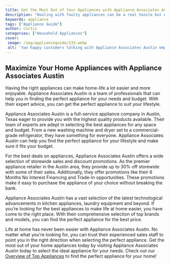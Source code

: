 ```yaml
---
title: Get the Most Out of Your Appliances with Appliance Associates Austin
description: "Dealing with faulty appliances can be a real hassle but Appliance Associates Austin know how to help you get the most out of them Learn the tricks to keeping your machines functioning properly and discover the best service and repair advice"
keywords: appliance
tags: ["Appliance Guide"]
author: Curtis
categories: ["Household Appliances"]
cover: 
 image: /img/applianceguide/233.webp
 alt: 'two happy customers talking with Appliance Associates Austin employees'
---
```

## Maximize Your Home Appliances with Appliance Associates Austin
Having the right appliances can make home-life a lot easier and more enjoyable. Appliance Associates Austin is a team of professionals that can help you in finding the perfect appliance for your needs and budget. With their expert advice, you can get the perfect appliance to suit your lifestyle.

Appliance Associates Austin is a full-service appliance company in Austin, Texas eager to provide you with the highest quality products available. Their team of experts are adept in selecting the best appliances for any space and budget. From a new washing machine and dryer set to a commercial-grade refrigerator, they have something for everyone. Appliance Associates Austin can help you find the perfect appliance for your lifestyle and make sure it fits your budget.

For the best deals on appliances, Appliance Associates Austin offers a wide selection of storewide sales and discount promotions. As the premier appliance retailer in the Austin area, they provide up to 30% off storewide with some of their sales. Additionally, they offer promotions like their 6 Months No Interest Financing and Trade-In opportunities. These promotions make it easy to purchase the appliance of your choice without breaking the bank. 

Appliance Associates Austin has a vast selection of the latest technological advancements in kitchen appliances, laundry equipment and beyond. If you’re looking for the best appliances to make life at home easier, you have come to the right place. With their comprehensive selection of top brands and models, you can find the perfect appliance for the best price. 

Life at home has never been easier with Appliance Associates Austin. No matter what you’re looking for, you can trust their experienced sales staff to point you in the right direction when selecting the perfect appliance. Get the most out of your home appliances today by visiting Appliance Associates Austin today to select the ideal appliance for your needs. Check out our [Overview of Top Appliances](./pages/appliance-overview) to find the perfect appliance for your home!
